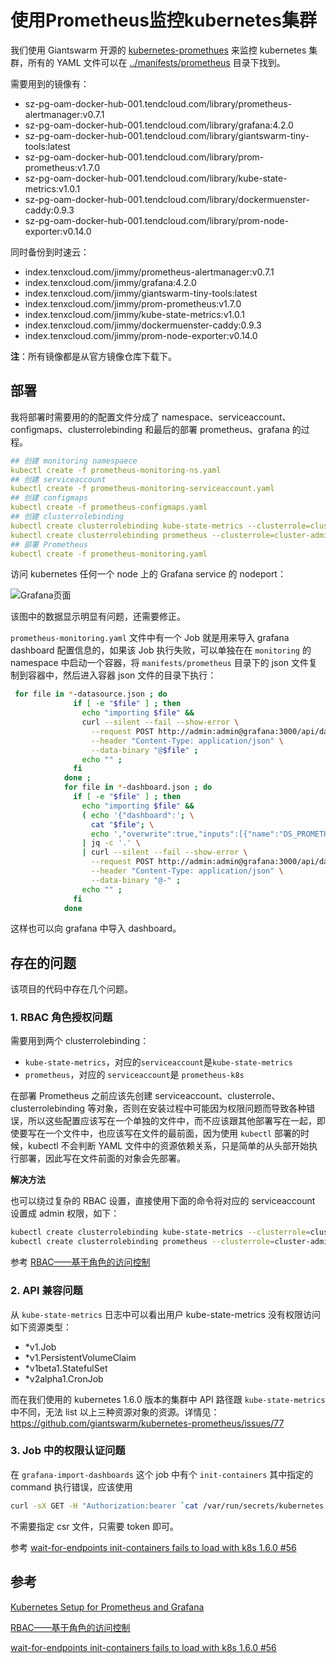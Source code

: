 # 使用Prometheus监控kubernetes集群

我们使用 Giantswarm 开源的 [kubernetes-promethues](https://github.com/giantswarm/kubernetes-prometheus) 来监控 kubernetes 集群，所有的 YAML 文件可以在 [../manifests/prometheus](https://github.com/rootsongjc/kubernetes-handbook/blob/master/manifests/prometheus) 目录下找到。

需要用到的镜像有：

-  sz-pg-oam-docker-hub-001.tendcloud.com/library/prometheus-alertmanager:v0.7.1
-  sz-pg-oam-docker-hub-001.tendcloud.com/library/grafana:4.2.0
-  sz-pg-oam-docker-hub-001.tendcloud.com/library/giantswarm-tiny-tools:latest
-  sz-pg-oam-docker-hub-001.tendcloud.com/library/prom-prometheus:v1.7.0
-  sz-pg-oam-docker-hub-001.tendcloud.com/library/kube-state-metrics:v1.0.1
-  sz-pg-oam-docker-hub-001.tendcloud.com/library/dockermuenster-caddy:0.9.3
-  sz-pg-oam-docker-hub-001.tendcloud.com/library/prom-node-exporter:v0.14.0

同时备份到时速云：

- index.tenxcloud.com/jimmy/prometheus-alertmanager:v0.7.1
- index.tenxcloud.com/jimmy/grafana:4.2.0
- index.tenxcloud.com/jimmy/giantswarm-tiny-tools:latest
- index.tenxcloud.com/jimmy/prom-prometheus:v1.7.0
- index.tenxcloud.com/jimmy/kube-state-metrics:v1.0.1
- index.tenxcloud.com/jimmy/dockermuenster-caddy:0.9.3
- index.tenxcloud.com/jimmy/prom-node-exporter:v0.14.0

**注**：所有镜像都是从官方镜像仓库下载下。

## 部署

我将部署时需要用的的配置文件分成了 namespace、serviceaccount、configmaps、clusterrolebinding 和最后的部署 prometheus、grafana 的过程。

```yaml
## 创建 monitoring namespaece
kubectl create -f prometheus-monitoring-ns.yaml
## 创建 serviceaccount
kubectl create -f prometheus-monitoring-serviceaccount.yaml
## 创建 configmaps
kubectl create -f prometheus-configmaps.yaml
## 创建 clusterrolebinding
kubectl create clusterrolebinding kube-state-metrics --clusterrole=cluster-admin --serviceaccount=monitoring:kube-state-metrics
kubectl create clusterrolebinding prometheus --clusterrole=cluster-admin --serviceaccount=monitoring:prometheus
## 部署 Prometheus
kubectl create -f prometheus-monitoring.yaml
```

访问 kubernetes 任何一个 node 上的 Grafana service 的 nodeport：

![Grafana页面](../images/kubernetes-prometheus-monitoring.jpg)

该图中的数据显示明显有问题，还需要修正。

`prometheus-monitoring.yaml` 文件中有一个 Job 就是用来导入 grafana dashboard 配置信息的，如果该 Job 执行失败，可以单独在在 `monitoring` 的 namespace 中启动一个容器，将 `manifests/prometheus` 目录下的 json 文件复制到容器中，然后进入容器 json 文件的目录下执行：

```bash
 for file in *-datasource.json ; do
              if [ -e "$file" ] ; then
                echo "importing $file" &&
                curl --silent --fail --show-error \
                  --request POST http://admin:admin@grafana:3000/api/datasources \
                  --header "Content-Type: application/json" \
                  --data-binary "@$file" ;
                echo "" ;
              fi
            done ;
            for file in *-dashboard.json ; do
              if [ -e "$file" ] ; then
                echo "importing $file" &&
                ( echo '{"dashboard":'; \
                  cat "$file"; \
                  echo ',"overwrite":true,"inputs":[{"name":"DS_PROMETHEUS","type":"datasource","pluginId":"prometheus","value":"prometheus"}]}' ) \
                | jq -c '.' \
                | curl --silent --fail --show-error \
                  --request POST http://admin:admin@grafana:3000/api/dashboards/import \
                  --header "Content-Type: application/json" \
                  --data-binary "@-" ;
                echo "" ;
              fi
            done
```

这样也可以向 grafana 中导入 dashboard。

## 存在的问题

该项目的代码中存在几个问题。

### 1. RBAC 角色授权问题

需要用到两个 clusterrolebinding：

- `kube-state-metrics`，对应的`serviceaccount`是`kube-state-metrics`
- `prometheus`，对应的 `serviceaccount`是 `prometheus-k8s`

在部署 Prometheus 之前应该先创建 serviceaccount、clusterrole、clusterrolebinding 等对象，否则在安装过程中可能因为权限问题而导致各种错误，所以这些配置应该写在一个单独的文件中，而不应该跟其他部署写在一起，即使要写在一个文件中，也应该写在文件的最前面，因为使用 `kubectl` 部署的时候，kubectl 不会判断 YAML 文件中的资源依赖关系，只是简单的从头部开始执行部署，因此写在文件前面的对象会先部署。

**解决方法**

也可以绕过复杂的 RBAC 设置，直接使用下面的命令将对应的 serviceaccount 设置成 admin 权限，如下：

```bash
kubectl create clusterrolebinding kube-state-metrics --clusterrole=cluster-admin --serviceaccount=monitoring:kube-state-metrics
kubectl create clusterrolebinding prometheus --clusterrole=cluster-admin --serviceaccount=monitoring:prometheus
```

参考 [RBAC——基于角色的访问控制](../guide/rbac.md)

### 2. API 兼容问题

从 `kube-state-metrics` 日志中可以看出用户 kube-state-metrics 没有权限访问如下资源类型：

- *v1.Job
- *v1.PersistentVolumeClaim
- *v1beta1.StatefulSet
- *v2alpha1.CronJob

而在我们使用的 kubernetes 1.6.0 版本的集群中 API 路径跟 `kube-state-metrics` 中不同，无法 list 以上三种资源对象的资源。详情见：https://github.com/giantswarm/kubernetes-prometheus/issues/77

### 3. Job 中的权限认证问题 

在 `grafana-import-dashboards` 这个 job 中有个 `init-containers` 其中指定的 command 执行错误，应该使用

```bash
curl -sX GET -H "Authorization:bearer `cat /var/run/secrets/kubernetes.io/serviceaccount/token`" -k https://kubernetes.default/api/v1/namespaces/monitoring/endpoints/grafana
```

不需要指定 csr 文件，只需要 token 即可。

参考 [wait-for-endpoints init-containers fails to load with k8s 1.6.0 #56](https://github.com/giantswarm/kubernetes-prometheus/issues/56)

## 参考

[Kubernetes Setup for Prometheus and Grafana](https://github.com/giantswarm/kubernetes-prometheus)

[RBAC——基于角色的访问控制](../guide/rbac.md)

[wait-for-endpoints init-containers fails to load with k8s 1.6.0 #56](https://github.com/giantswarm/kubernetes-prometheus/issues/56)